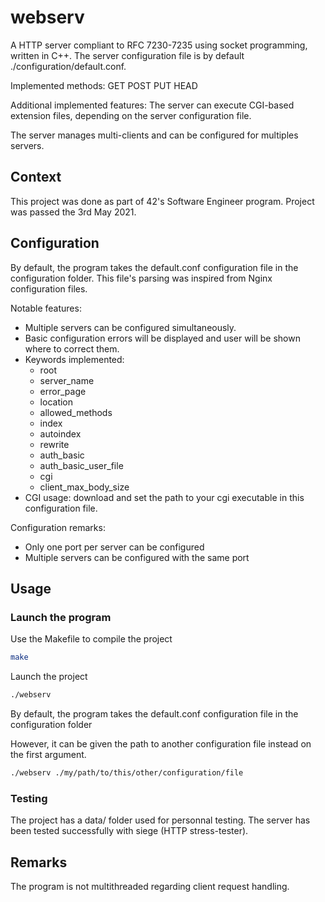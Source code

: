 # webserv

A HTTP server compliant to RFC 7230-7235 using socket programming, written in C++.
The server configuration file is by default ./configuration/default.conf.

Implemented methods: GET POST PUT HEAD

Additional implemented features: The server can execute CGI-based extension files, depending on the server configuration file.

The server manages multi-clients and can be configured for multiples servers.

## Context

This project was done as part of 42's Software Engineer program.
Project was passed the 3rd May 2021.

## Configuration

By default, the program takes the default.conf configuration file in the configuration folder.
This file's parsing was inspired from Nginx configuration files.

Notable features:

- Multiple servers can be configured simultaneously.
- Basic configuration errors will be displayed and user will be shown where to correct them.
- Keywords implemented:
  - root
  - server_name
  - error_page
  - location
  - allowed_methods
  - index
  - autoindex
  - rewrite
  - auth_basic
  - auth_basic_user_file
  - cgi
  - client_max_body_size
- CGI usage: download and set the path to your cgi executable in this configuration file.

Configuration remarks:

- Only one port per server can be configured
- Multiple servers can be configured with the same port

## Usage

### Launch the program

Use the Makefile to compile the project

```bash
make
```

Launch the project

```bash
./webserv
```

By default, the program takes the default.conf configuration file in the configuration folder

However, it can be given the path to another configuration file instead on the first argument.

```bash
./webserv ./my/path/to/this/other/configuration/file
```

### Testing

The project has a data/ folder used for personnal testing.
The server has been tested successfully with siege (HTTP stress-tester).

## Remarks

The program is not multithreaded regarding client request handling.
